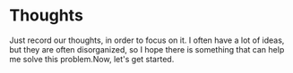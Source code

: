 # Thoughts
Just record our thoughts, in order to focus on it.
I often have a lot of ideas, but they are often disorganized, so I hope there is something that can help me solve this problem.Now, let's get started.
